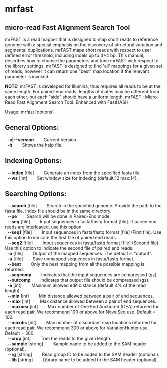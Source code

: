 # mrfast

## micro-read Fast Alignment Search Tool

mrFAST is a read mapper that is designed to map short reads to reference genome with a special emphasis on the discovery of structural variation and segmental duplications. mrFAST maps short reads with respect to user defined error threshold, including indels up to 4+4 bp. This manual, describes how to choose the parameters and tune mrFAST with respect to the library settings. mrFAST is designed to find 'all'  mappings for a given set of reads, however it can return one "best" map location if the relevant parameter is invoked.

**NOTE:** mrFAST is developed for Illumina, thus requires all reads to be at the same length. For paired-end reads, lengths of mates may be different from each other, but each "side" should have a uniform length.
mrFAST : Micro-Read Fast Alignment Search Tool. Enhanced with FastHASH.

Usage: mrfast [options]

## General Options:  
&nbsp; **-v|--version**&nbsp; &nbsp; &nbsp; &nbsp; Current Version.  
&nbsp; **-h**&nbsp; &nbsp; &nbsp; &nbsp; Shows the help file.  


## Indexing Options:
&nbsp; **--index** [file]&nbsp; &nbsp; &nbsp; &nbsp; Generate an index from the specified fasta file.   
&nbsp; **--ws** [int]&nbsp; &nbsp; &nbsp; &nbsp; Set window size for indexing (default:12 max:14).  


## Searching Options:
&nbsp; **--search** [file]&nbsp; &nbsp; &nbsp; &nbsp; Search in the specified genome. Provide the path to the fasta file. Index file should be in the same directory.  
&nbsp; **--pe**&nbsp; &nbsp; &nbsp; &nbsp; Search will be done in Paired-End mode.  
&nbsp; **--seq** [file]&nbsp; &nbsp; &nbsp; &nbsp; Input sequences in fasta/fastq format [file]. If paired end reads are interleaved, use this option.  
&nbsp; **--seq1** [file]&nbsp; &nbsp; &nbsp; &nbsp; Input sequences in fasta/fastq format [file] (First file). Use this option to indicate the first file of paired end reads.   
&nbsp; **--seq2** [file]&nbsp; &nbsp; &nbsp; &nbsp; Input sequences in fasta/fastq format [file] (Second file). Use this option to indicate the second file of paired end reads.    
&nbsp; **-o** [file]&nbsp; &nbsp; &nbsp; &nbsp; Output of the mapped sequences. The default is "output".  
&nbsp; **-u** [file]&nbsp; &nbsp; &nbsp; &nbsp; Save unmapped sequences in fasta/fastq format.  
&nbsp; **--best**&nbsp; &nbsp; &nbsp; &nbsp; Only the best mapping from all the possible mapping is returned.  
&nbsp; **--seqcomp**&nbsp; &nbsp; &nbsp; &nbsp; Indicates that the input sequences are compressed (gz).  
&nbsp; **--outcomp**&nbsp; &nbsp; &nbsp; &nbsp; Indicates that output file should be compressed (gz).  
&nbsp; **-e** [int]&nbsp; &nbsp; &nbsp; &nbsp; Maximum allowed edit distance (default 4% of the read length).  
&nbsp; **--min** [int]&nbsp; &nbsp; &nbsp; &nbsp; Min distance allowed between a pair of end sequences.  
&nbsp; **--max** [int]&nbsp; &nbsp; &nbsp; &nbsp; Max distance allowed between a pair of end sequences.  
&nbsp; **--maxoea** [int]&nbsp; &nbsp; &nbsp; &nbsp; Max number of One End Anchored (OEA) returned for each read pair. We recommend 100 or above for NovelSeq use. Default = 100.  
&nbsp; **--maxdis** [int]&nbsp; &nbsp; &nbsp; &nbsp; Max number of discordant map locations returned for each read pair. We recommend 300 or above for VariationHunter use. Default = 300.  
&nbsp; **--crop** [int]&nbsp; &nbsp; &nbsp; &nbsp; Trim the reads to the given length.  
&nbsp; **--sample** [string]&nbsp; &nbsp; &nbsp; &nbsp; Sample name to be added to the SAM header (optional).  
&nbsp; **--rg** [string]&nbsp; &nbsp; &nbsp; &nbsp; Read group ID to be added to the SAM header (optional).  
&nbsp; **--lib** [string]&nbsp; &nbsp; &nbsp; &nbsp; Library name to be added to the SAM header (optional).  


